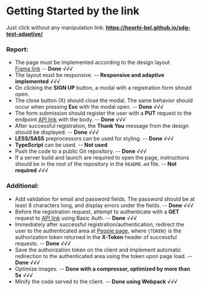 # Getting Started by the link  
  Just click without any manipulation
  link: **https://heorhi-bel.github.io/sdg-test-adaptive/**
### Report:  
- The page must be implemented according to the design layout  
  [Figma link](https://www.figma.com/file/OFhxh3RHOPL7tvxCpITcmj/UX-5285?node-id=0%3A1) -- **Done** √√√  
- The layout must be responsive. -- **Responsive and adaptive implemented** √√√  
- On clicking the **SIGN UP** button, a modal with a registration form should open.  
- The close button (X) should close the modal. The same behavior should occur when pressing **Esc** with the modal open. -- **Done** √√√  
- The form submission should register the user with a **PUT** request to the endpoint [API link](https://api.dating.com/identity) with the body. -- **Done** √√√  
- After successful registration, the **Thank You** message from the design should be displayed. -- **Done** √√√  
- **LESS/SASS** preprocessors can be used for styling. -- **Done** √√√  
- **TypeScript** can be used. -- **Not used**  
- Push the code to a public Git repository. -- **Done** √√√  
- If a server build and launch are required to open the page, instructions should be in the root of the repository in the `README.md` file. -- **Not required** √√√  

### Additional:  
- Add validation for email and password fields. The password should be at least 8 characters long, and display errors under the fields. -- **Done** √√√  
- Before the registration request, attempt to authenticate with a **GET** request to [API link](https://api.dating.com/identity) using Basic Auth. -- **Done** √√√  
- Immediately after successful registration/authentication, redirect the user to the authenticated area at [People page](https://www.dating.com/people/#token={TOKEN}), where `{TOKEN}` is the authorization token returned in the **X-Token** header of successful requests. -- **Done** √√√  
- Save the authorization token on the client and implement automatic redirection to the authenticated area using the token upon page load. -- **Done** √√√  
- Optimize images. -- **Done with a compressor, optimized by more than 5x** √√√  
- Minify the code served to the client. -- **Done using Webpack** √√√
